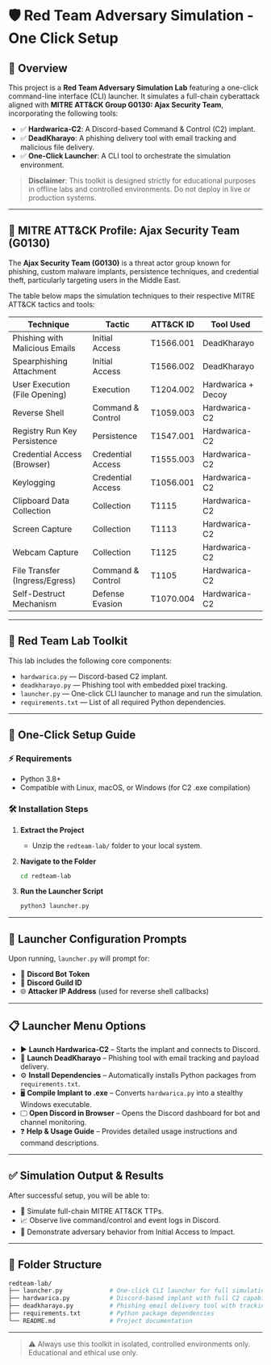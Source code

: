 # 🛡️ Red Team Adversary Simulation - One Click Setup

## 👾 Overview

This project is a **Red Team Adversary Simulation Lab** featuring a one-click command-line interface (CLI) launcher. It simulates a full-chain cyberattack aligned with **MITRE ATT\&CK Group G0130: Ajax Security Team**, incorporating the following tools:

* ✅ **Hardwarica-C2**: A Discord-based Command & Control (C2) implant.
* ✅ **DeadKharayo**: A phishing delivery tool with email tracking and malicious file delivery.
* ✅ **One-Click Launcher**: A CLI tool to orchestrate the simulation environment.

> **Disclaimer**: This toolkit is designed strictly for educational purposes in offline labs and controlled environments. Do not deploy in live or production systems.

---

## 🧠 MITRE ATT\&CK Profile: Ajax Security Team (G0130)

The **Ajax Security Team (G0130)** is a threat actor group known for phishing, custom malware implants, persistence techniques, and credential theft, particularly targeting users in the Middle East.

The table below maps the simulation techniques to their respective MITRE ATT\&CK tactics and tools:

| Technique                      | Tactic            | ATT\&CK ID | Tool Used          |
| ------------------------------ | ----------------- | ---------- | ------------------ |
| Phishing with Malicious Emails | Initial Access    | T1566.001  | DeadKharayo        |
| Spearphishing Attachment       | Initial Access    | T1566.002  | DeadKharayo        |
| User Execution (File Opening)  | Execution         | T1204.002  | Hardwarica + Decoy |
| Reverse Shell                  | Command & Control | T1059.003  | Hardwarica-C2      |
| Registry Run Key Persistence   | Persistence       | T1547.001  | Hardwarica-C2      |
| Credential Access (Browser)    | Credential Access | T1555.003  | Hardwarica-C2      |
| Keylogging                     | Credential Access | T1056.001  | Hardwarica-C2      |
| Clipboard Data Collection      | Collection        | T1115      | Hardwarica-C2      |
| Screen Capture                 | Collection        | T1113      | Hardwarica-C2      |
| Webcam Capture                 | Collection        | T1125      | Hardwarica-C2      |
| File Transfer (Ingress/Egress) | Command & Control | T1105      | Hardwarica-C2      |
| Self-Destruct Mechanism        | Defense Evasion   | T1070.004  | Hardwarica-C2      |

---

## 🧪 Red Team Lab Toolkit

This lab includes the following core components:

* `hardwarica.py` — Discord-based C2 implant.
* `deadkharayo.py` — Phishing tool with embedded pixel tracking.
* `launcher.py` — One-click CLI launcher to manage and run the simulation.
* `requirements.txt` — List of all required Python dependencies.

---

## 🚀 One-Click Setup Guide

### ⚡ Requirements

* Python 3.8+
* Compatible with Linux, macOS, or Windows (for C2 .exe compilation)

### 🛠️ Installation Steps

1. **Extract the Project**

   * Unzip the `redteam-lab/` folder to your local system.

2. **Navigate to the Folder**

   ```bash
   cd redteam-lab
   ```

3. **Run the Launcher Script**

   ```bash
   python3 launcher.py
   ```

---

## 📜 Launcher Configuration Prompts

Upon running, `launcher.py` will prompt for:

* 🔐 **Discord Bot Token**
* 🔐 **Discord Guild ID**
* 🌐 **Attacker IP Address** (used for reverse shell callbacks)

---

## 📋 Launcher Menu Options

* ▶️ **Launch Hardwarica-C2** – Starts the implant and connects to Discord.
* 📧 **Launch DeadKharayo** – Phishing tool with email tracking and payload delivery.
* ⚙️ **Install Dependencies** – Automatically installs Python packages from `requirements.txt`.
* 🖥️ **Compile Implant to .exe** – Converts `hardwarica.py` into a stealthy Windows executable.
* 🖵️ **Open Discord in Browser** – Opens the Discord dashboard for bot and channel monitoring.
* ❓ **Help & Usage Guide** – Provides detailed usage instructions and command descriptions.

---

## ✅ Simulation Output & Results

After successful setup, you will be able to:

* 🌟 Simulate full-chain MITRE ATT\&CK TTPs.
* 📈 Observe live command/control and event logs in Discord.
* 🎯 Demonstrate adversary behavior from Initial Access to Impact.

---

## 📁 Folder Structure

```bash
redteam-lab/
├── launcher.py             # One-click CLI launcher for full simulation
├── hardwarica.py           # Discord-based implant with full C2 capabilities
├── deadkharayo.py          # Phishing email delivery tool with tracking pixel
├── requirements.txt        # Python package dependencies
└── README.md               # Project documentation
```

---

> ⚠️ Always use this toolkit in isolated, controlled environments only. Educational and ethical use only.
